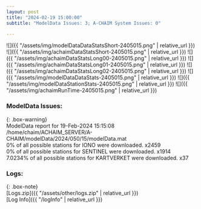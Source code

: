 ```yaml
---
layout: post
title: "2024-02-19 15:00:00"
subtitle: "ModelData Issues: 3; A-CHAIM System Issues: 0"

---
```


![]({{ "/assets/img/modelDataDataStatsShort-2405015.png" | relative_url }})
![]({{ "/assets/img/achaimDataStatsShort-2405015.png" | relative_url }})
![]({{ "/assets/img/achaimDataStatsLong00-2405015.png" | relative_url }})
![]({{ "/assets/img/achaimDataStatsLong01-2405015.png" | relative_url }})
![]({{ "/assets/img/achaimDataStatsLong02-2405015.png" | relative_url }})
![]({{ "/assets/img/modelDataDataStats-2405015.png" | relative_url }})
![]({{ "/assets/img/modelDataStationStats-2405015.png" | relative_url }})
![]({{ "/assets/img/achaimRunTime-2405015.png" | relative_url }})


### ModelData Issues:  
  
{: .box-warning}  
 ModelData report for 19-Feb-2024 15:15:08   
 /home/chaim/ACHAIM_SERVER/A-CHAIM/modelData/2024/050/15/modelData.mat   
 0% of all possible stations for IONO were downloaded. x2459   
 0% of all possible stations for SENTINEL were downloaded. x1914   
 7.0234% of all possible stations for KARTVERKET were downloaded. x37   
  


### Logs:  
  
{: .box-note}  
[Logs.zip]({{ "/assets/other/logs.zip" | relative_url }})  
[Log Info]({{ "/logInfo" | relative_url }})  
